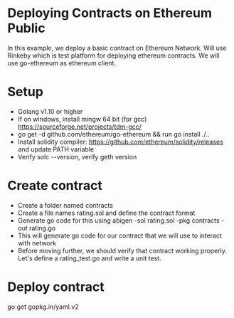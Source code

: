 # Deploying Contracts on Ethereum Public 
In this example, we deploy a basic contract on Ethereum Network. Will use Rinkeby which is test platform for deploying ethereum contracts. We will use
go-ethereum as ethereum client.

# Setup
* Golang v1.10 or higher
* If on windows, install mingw 64 bit (for gcc) https://sourceforge.net/projects/tdm-gcc/
* go get -d github.com/ethereum/go-ethereum && run go install ./..
* Install solidity compiler: https://github.com/ethereum/solidity/releases and update PATH variable
* Verify solc --version, verify geth version

# Create contract
* Create a folder named contracts 
* Create a file names rating.sol and define the contract format 
* Generate go code for this using abigen -sol rating.sol -pkg contracts -out rating.go 
* This will generate go code for our contract that we will use to interact with network 
* Before moving further, we should verify that contract working properly. Let's define a rating_test.go and write a unit test. 
  
# Deploy contract
go get gopkg.in/yaml.v2

  
  
  
  

